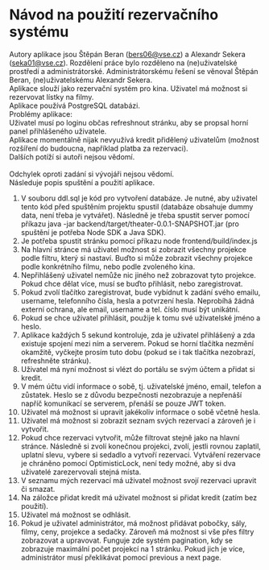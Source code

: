 # Návod na použití rezervačního systému
Autory aplikace jsou Štěpán Beran (bers06@vse.cz) a Alexandr Sekera (seka01@vse.cz). Rozdělení práce bylo rozděleno na (ne)uživatelské prostředí a administrátorské. Administrátorskému řešení se věnoval Štěpán Beran, (ne)uživatelskému Alexandr Sekera.
<br> Aplikace slouží jako rezervační systém pro kina. Uživatel má možnost si rezervovat lístky na filmy.
<br> Aplikace používá PostgreSQL databázi.
<br> Problémy aplikace:
<br> Uživatel musí po loginu občas refreshnout stránku, aby se propsal horní panel přihlášeného uživatele.
<br> Aplikace momentálně nijak nevyužívá kredit přidělený uživatelům (možnost rozšíření do budoucna, například platba za rezervaci).
<br> Dalších potíží si autoři nejsou vědomí.
<br>
<br> Odchylek oproti zadání si vývojáři nejsou vědomí.
<br> Následuje popis spuštění a použití aplikace.
1. V souboru ddl.sql je kód pro vytvoření databáze. Je nutné, aby uživatel tento kód před spuštěním projektu spustil (databáze obsahuje dummy data, není třeba je vytvářet). Následně je třeba spustit server pomocí příkazu java -jar backend/target/theater-0.0.1-SNAPSHOT.jar (pro spuštění je potřeba Node SDK a Java SDK).
2. Je potřeba spustit stránku pomocí příkazu node frontend/build/index.js
3. Na hlavní stránce má uživatel možnost si zobrazit všechny projekce podle filtru, který si nastaví. Buďto si může zobrazit všechny projekce podle konkrétního filmu, nebo podle zvoleného kina.
4. Nepřihlášený uživatel nemůže nic jiného než zobrazovat tyto projekce. Pokud chce dělat více, musí se buďto přihlásit, nebo zaregistrovat.
5. Pokud zvolí tlačítko zaregistrovat, bude vybídnut k zadání svého emailu, username, telefonního čísla, hesla a potvrzení hesla. Neprobíhá žádná externí ochrana, ale email, username a tel. číslo musí být unikátní.
6. Pokud se chce uživatel přihlásit, použije k tomu své uživatelské jméno a heslo.
7. Aplikace každých 5 sekund kontroluje, zda je uživatel přihlášený a zda existuje spojení mezi ním a serverem. Pokud se horní tlačítka nezmění okamžitě, vyčkejte prosím tuto dobu (pokud se i tak tlačítka nezobrazí, refreshněte stránku).
8. Uživatel má nyní možnost si vlézt do portálu se svým účtem a přidat si kredit.
9. V mém účtu vidí informace o sobě, tj. uživatelské jméno, email, telefon a zůstatek. Heslo se z důvodu bezpečnosti nezobrazuje a nepřenáší napříč komunikací se serverem, přenáší se pouze JWT token.
10. Uživatel má možnost si upravit jakékoliv informace o sobě včetně hesla.
11. Uživatel má možnost si zobrazit seznam svých rezervací a zároveň je i vytvořit.
12. Pokud chce rezervaci vytvořit, může filtrovat stejně jako na hlavní stránce. Následně si zvolí konečnou projekci, zvolí, jestli rovnou zaplatil, uplatní slevu, vybere si sedadlo a vytvoří rezervaci. Vytváření rezervace je chráněno pomocí OptimisticLock, není tedy možné, aby si dva uživatelé zarezervovali stejná místa.
13. V seznamu mých rezervací má uživatel možnost svojí rezervaci upravit či smazat.
14. Na záložce přidat kredit má uživatel možnost si přidat kredit (zatím bez použití).
15. Uživatel má možnost se odhlásit.
16. Pokud je uživatel administrátor, má možnost přidávat pobočky, sály, filmy, ceny, projekce a sedačky. Zároveň má možnost si vše přes filtry zobrazovat a upravovat. Funguje zde systém pagination, kdy se zobrazuje maximální počet projekcí na 1 stránku. Pokud jich je více, administrátor musí překlikávat pomocí previous a next page.
